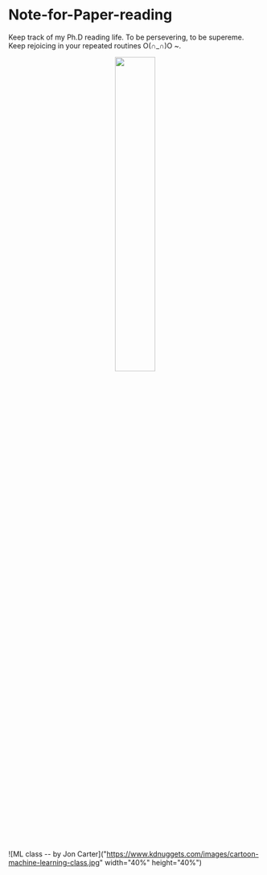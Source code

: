 # Note-for-Paper-reading
Keep track of my Ph.D reading life. To be 
persevering, to be supereme. Keep rejoicing in your repeated routines O(∩_∩)O ~.






<div align=center> <img src="https://www.kdnuggets.com/images/cartoon-machine-learning-class.jpg" width="40%" height="40%">  </div>



![ML class -- by Jon Carter]("https://www.kdnuggets.com/images/cartoon-machine-learning-class.jpg" width="40%" height="40%")
